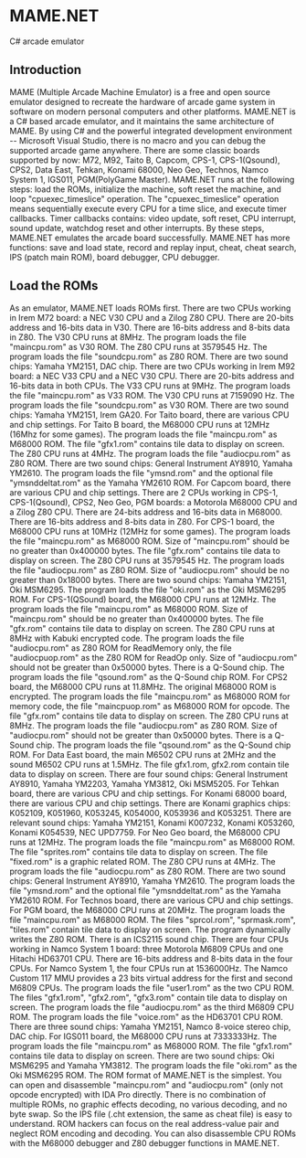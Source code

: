 # MAME.NET
C# arcade emulator
## Introduction
MAME (Multiple Arcade Machine Emulator) is a free and open source emulator designed to recreate the hardware of arcade game system in software on modern personal computers and other platforms. MAME.NET is a C# based arcade emulator, and it maintains the same architecture of MAME. By using C# and the powerful integrated development environment -- Microsoft Visual Studio, there is no macro and you can debug the supported arcade game anywhere. There are some classic boards supported by now: M72, M92, Taito B, Capcom, CPS-1, CPS-1(Qsound), CPS2, Data East, Tehkan, Konami 68000, Neo Geo, Technos, Namco System 1, IGS011, PGM(PolyGame Master).
MAME.NET runs at the following steps: load the ROMs, initialize the machine, soft reset the machine, and loop "cpuexec_timeslice" operation. The "cpuexec_timeslice" operation means sequentially execute every CPU for a time slice, and execute timer callbacks. Timer callbacks contains: video update, soft reset, CPU interrupt, sound update, watchdog reset and other interrupts. By these steps, MAME.NET emulates the arcade board successfully. MAME.NET has more functions: save and load state, record and replay input, cheat, cheat search, IPS (patch main ROM), board debugger, CPU debugger.
## Load the ROMs
As an emulator, MAME.NET loads ROMs first.
There are two CPUs working in Irem M72 board: a NEC V30 CPU and a Zilog Z80 CPU. There are 20-bits address and 16-bits data in V30. There are 16-bits address and 8-bits data in Z80. The V30 CPU runs at 8MHz. The program loads the file "maincpu.rom" as V30 ROM. The Z80 CPU runs at 3579545 Hz. The program loads the file "soundcpu.rom" as Z80 ROM. There are two sound chips: Yamaha YM2151, DAC chip.
There are two CPUs working in Irem M92 board: a NEC V33 CPU and a NEC V30 CPU. There are 20-bits address and 16-bits data in both CPUs. The V33 CPU runs at 9MHz. The program loads the file "maincpu.rom" as V33 ROM. The V30 CPU runs at 7159090 Hz. The program loads the file "soundcpu.rom" as V30 ROM. There are two sound chips: Yamaha YM2151, Irem GA20.
For Taito board, there are various CPU and chip settings.
For Taito B board, the M68000 CPU runs at 12MHz (16Mhz for some games). The program loads the file "maincpu.rom" as M68000 ROM. The file "gfx1.rom" contains tile data to display on screen. The Z80 CPU runs at 4MHz. The program loads the file "audiocpu.rom" as Z80 ROM. There are two sound chips: General Instrument AY8910, Yamaha YM2610. The program loads the file "ymsnd.rom" and the optional file "ymsnddeltat.rom" as the Yamaha YM2610 ROM.
For Capcom board, there are various CPU and chip settings.
There are 2 CPUs working in CPS-1, CPS-1(Qsound), CPS2, Neo Geo, PGM boards: a Motorola M68000 CPU and a Zilog Z80 CPU. There are 24-bits address and 16-bits data in M68000. There are 16-bits address and 8-bits data in Z80.
For CPS-1 board, the M68000 CPU runs at 10MHz (12MHz for some games). The program loads the file "maincpu.rom" as M68000 ROM. Size of "maincpu.rom" should be no greater than 0x400000 bytes. The file "gfx.rom" contains tile data to display on screen. The Z80 CPU runs at 3579545 Hz. The program loads the file "audiocpu.rom" as Z80 ROM. Size of "audiocpu.rom" should be no greater than 0x18000 bytes. There are two sound chips: Yamaha YM2151, Oki MSM6295. The program loads the file "oki.rom" as the Oki MSM6295 ROM.
For CPS-1(QSound) board, the M68000 CPU runs at 12MHz. The program loads the file "maincpu.rom" as M68000 ROM. Size of "maincpu.rom" should be no greater than 0x400000 bytes. The file "gfx.rom" contains tile data to display on screen. The Z80 CPU runs at 8MHz with Kabuki encrypted code. The program loads the file "audiocpu.rom" as Z80 ROM for ReadMemory only, the file "audiocpuop.rom" as the Z80 ROM for ReadOp only. Size of "audiocpu.rom" should not be greater than 0x50000 bytes. There is a Q-Sound chip. The program loads the file "qsound.rom" as the Q-Sound chip ROM.
For CPS2 board, the M68000 CPU runs at 11.8MHz. The original M68000 ROM is encrypted. The program loads the file "maincpu.rom" as M68000 ROM for memory code, the file "maincpuop.rom" as M68000 ROM for opcode. The file "gfx.rom" contains tile data to display on screen. The Z80 CPU runs at 8MHz. The program loads the file "audiocpu.rom" as Z80 ROM. Size of "audiocpu.rom" should not be greater than 0x50000 bytes. There is a Q-Sound chip. The program loads the file "qsound.rom" as the Q-Sound chip ROM.
For Data East board, the main M6502 CPU runs at 2MHz and the sound M6502 CPU runs at 1.5MHz. The file gfx1.rom, gfx2.rom contain tile data to display on screen. There are four sound chips: General Instrument AY8910, Yamaha YM2203, Yamaha YM3812, Oki MSM5205.
For Tehkan board, there are various CPU and chip settings.
For Konami 68000 board, there are various CPU and chip settings. There are Konami graphics chips: K052109, K051960, K053245, K054000, K053936 and K053251. There are relevant sound chips: Yamaha YM2151, Konami K007232, Konami K053260, Konami K054539, NEC UPD7759.
For Neo Geo board, the M68000 CPU runs at 12MHz. The program loads the file "maincpu.rom" as M68000 ROM. The file "sprites.rom" contains tile data to display on screen. The file "fixed.rom" is a graphic related ROM. The Z80 CPU runs at 4MHz. The program loads the file "audiocpu.rom" as Z80 ROM. There are two sound chips: General Instrument AY8910, Yamaha YM2610. The program loads the file "ymsnd.rom" and the optional file "ymsnddeltat.rom" as the Yamaha YM2610 ROM.
For Technos board, there are various CPU and chip settings.
For PGM board, the M68000 CPU runs at 20MHz. The program loads the file "maincpu.rom" as M68000 ROM. The files "sprcol.rom", "sprmask.rom", "tiles.rom" contain tile data to display on screen. The program dynamically writes the Z80 ROM. There is an ICS2115 sound chip.
There are four CPUs working in Namco System 1 board: three Motorola M6809 CPUs and one Hitachi HD63701 CPU. There are 16-bits address and 8-bits data in the four CPUs.
For Namco System 1, the four CPUs run at 1536000Hz. The Namco Custom 117 MMU provides a 23 bits virtual address for the first and second M6809 CPUs. The program loads the file "user1.rom" as the two CPU ROM. The files "gfx1.rom", "gfx2.rom", "gfx3.rom" contain tile data to display on screen. The program loads the file "audiocpu.rom" as the third M6809 CPU ROM. The program loads the file "voice.rom" as the HD63701 CPU ROM. There are three sound chips: Yamaha YM2151, Namco 8-voice stereo chip, DAC chip.
For IGS011 board, the M68000 CPU runs at 7333333Hz. The program loads the file "maincpu.rom" as M68000 ROM. The file "gfx1.rom" contains tile data to display on screen. There are two sound chips: Oki MSM6295 and Yamaha YM3812. The program loads the file "oki.rom" as the Oki MSM6295 ROM.
The ROM format of MAME.NET is the simplest. You can open and disassemble "maincpu.rom" and "audiocpu.rom" (only not opcode encrypted) with IDA Pro directly. There is no combination of multiple ROMs, no graphic effects decoding, no various decoding, and no byte swap. So the IPS file (.cht extension, the same as cheat file) is easy to understand. ROM hackers can focus on the real address-value pair and neglect ROM encoding and decoding. You can also disassemble CPU ROMs with the M68000 debugger and Z80 debugger functions in MAME.NET.
